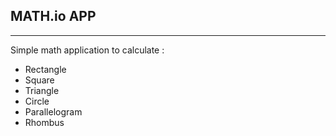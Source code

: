 ## MATH.io APP
---

Simple math application to calculate  :
- Rectangle
- Square
- Triangle
- Circle
- Parallelogram
- Rhombus